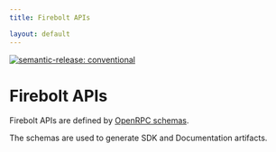 ```yaml
---
title: Firebolt APIs

layout: default
---
```


[![semantic-release: conventional](https://img.shields.io/badge/semantic--release-conventional-e10079?logo=semantic-release)](https://github.com/semantic-release/semantic-release)

# Firebolt APIs
Firebolt APIs are defined by [OpenRPC schemas](https://spec.open-rpc.org).

The schemas are used to generate SDK and Documentation artifacts.